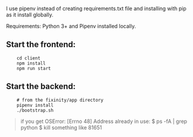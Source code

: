 

I use pipenv instead of creating requirements.txt file and installing with pip as it install globally.

Requirements: 
            Python 3+ and Pipenv installed locally.

## Start the frontend:
```
    cd client
    npm install
    npm run start
```
## Start the backend:
```
    # from the fixinity/app directory
    pipenv install
    ./bootstrap.sh
```



> if you get OSError: [Errno 48] Address already in use:
    $ ps -fA | grep python
    $ kill <number of process>  something like 81651